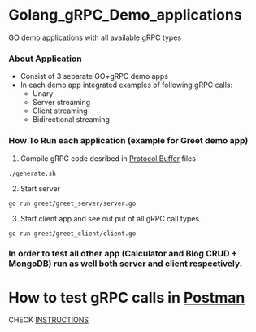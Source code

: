 # Golang_gRPC_Demo_applications
GO demo applications with all available gRPC types

### About Application
- Consist of 3 separate GO+gRPC demo apps
- In each demo app integrated examples of following gRPC calls:
  - Unary 
  - Server streaming
  - Client streaming
  - Bidirectional streaming

### How To Run each application (example for **Greet** demo app)

1) Compile gRPC code desribed in [Protocol Buffer](https://developers.google.com/protocol-buffers/) files

```
./generate.sh
```

2) Start server 

```
go run greet/greet_server/server.go
```

3) Start client app and see out put of all gRPC call types

```
go run greet/greet_client/client.go 
```

### In order to test all other app (**Calculator** and **Blog CRUD + MongoDB**) run as well both server and client respectively.


# How to test gRPC calls in [Postman](https://www.getpostman.com/)
CHECK  [INSTRUCTIONS](https://github.com/Maksim1990/Golang_gRPC_Demo_applications/blob/master/demo_guide/POSTMAN_gRPC_GUIDE.md)
